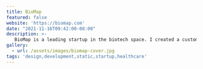 ```yaml
---
title: BioMap
featured: false
website: 'https://biomap.com'
date: "2021-11-16T09:42:00-08:00"
description: >-
   BioMap is a leading startup in the biotech space. I created a custom website that showcases their innovative technologies and research projects. This website uses Jekyll as a static site generator and Dato CMS for managing content in multiple languages. 
gallery:
  - url: /assets/images/biomap-cover.jpg
tags: 'design,development,static,startup,healthcare'
---
```



